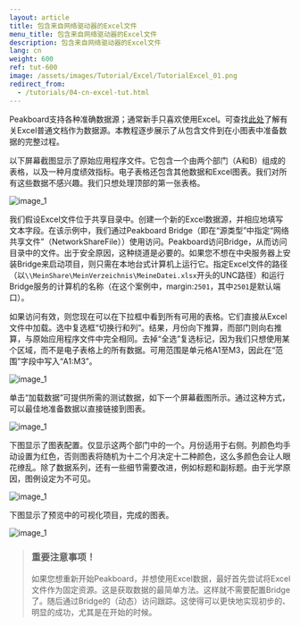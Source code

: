 ```yaml
---
layout: article
title: 包含来自网络驱动器的Excel文件
menu_title: 包含来自网络驱动器的Excel文件
description: 包含来自网络驱动器的Excel文件
lang: cn
weight: 600
ref: tut-600
image: /assets/images/Tutorial/Excel/TutorialExcel_01.png
redirect_from:
  - /tutorials/04-cn-excel-tut.html
---
```

Peakboard支持各种准确数据源；通常新手只喜欢使用Excel。可查找[此处](/data_sources/13-cn-excel.html)了解有关Excel普通文档作为数据源。本教程逐步展示了从包含文件到在小图表中准备数据的完整过程。

以下屏幕截图显示了原始应用程序文件。它包含一个由两个部门（A和B）组成的表格，以及一种月度绩效指标。电子表格还包含其他数据和Excel图表。我们对所有这些数据不感兴趣。我们只想处理顶部的第一张表格。

![image_1](/assets/images/Tutorial/Excel/TutorialExcel_01.png)

我们假设Excel文件位于共享目录中。创建一个新的Excel数据源，并相应地填写文本字段。在该示例中，我们通过Peakboard Bridge（即在“源类型”中指定“网络共享文件”（NetworkShareFile））使用访问。Peakboard访问Bridge，从而访问目录中的文件。出于安全原因，这种绕道是必要的。如果您不想在中央服务器上安装Bridge来启动项目，则只需在本地台式计算机上运行它。指定Excel文件的路径（以`\\MeinShare\MeinVerzeichnis\MeineDatei.xlsx`开头的UNC路径）和运行Bridge服务的计算机的名称（在这个案例中，margin:`2501`，其中`2501`是默认端口）。

如果访问有效，则您现在可以在下拉框中看到所有可用的表格。它们直接从Excel文件中加载。选中复选框“切换行和列”。结果，月份向下推算，而部门则向右推算，与原始应用程序文件中完全相同。去掉“全选”复选标记，因为我们只想使用某个区域，而不是电子表格上的所有数据。可用范围是单元格A1至M3，因此在“范围”字段中写入“A1:M3”。

![image_1](/assets/images/Tutorial/Excel/TutorialExcel_02.png)

单击“加载数据”可提供所需的测试数据，如下一个屏幕截图所示。通过这种方式，可以最佳地准备数据以直接链接到图表。

![image_1](/assets/images/Tutorial/Excel/TutorialExcel_03.png)

下图显示了图表配置。仅显示这两个部门中的一个。月份适用于右侧。列颜色均手动设置为红色，否则图表将随机为十二个月决定十二种颜色，这么多颜色会让人眼花缭乱。除了数据系列，还有一些细节需要改进，例如标题和副标题。由于光学原因，图例设定为不可见。

![image_1](/assets/images/Tutorial/Excel/TutorialExcel_04.png)

下图显示了预览中的可视化项目，完成的图表。

![image_1](/assets/images/Tutorial/Excel/TutorialExcel_05.png)

>### 重要注意事项！
>
>如果您想重新开始Peakboard，并想使用Excel数据，最好首先尝试将Excel文件作为固定资源。这是获取数据的最简单方法。这样就不需要配置Bridge了。随后通过Bridge的（动态）访问跟踪。这使得可以更快地实现初步的、明显的成功，尤其是在开始的时候。
